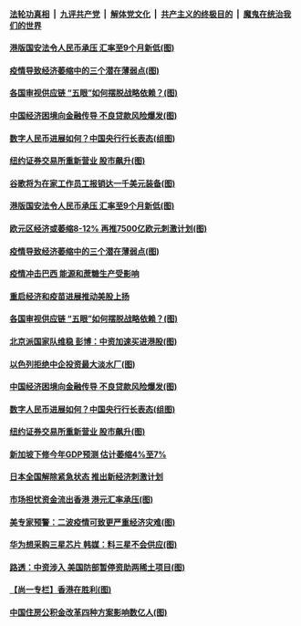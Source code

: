 

####  [法轮功真相](../../../../basic/blob/master/README.md?t=05280301) &nbsp;|&nbsp; [九评共产党](../../../../9ping.md/blob/master/README.md?t=05280301) &nbsp;|&nbsp; [解体党文化](../../../../jtdwh.md/blob/master/README.md?t=05280301)  &nbsp;|&nbsp; [共产主义的终极目的](../../../../gczydzjmd.md/blob/master/README.md?t=05280301) &nbsp;|&nbsp; [魔鬼在统治我们的世界](../../../../mgztzwmdsj.md/blob/master/README.md?t=05280301) 

#### [港版国安法令人民币承压 汇率至9个月新低(图)](../pages/p5/934633.md?t=05280301) 

#### [疫情导致经济萎缩中的三个潜在薄弱点(图)](../pages/p5/934643.md?t=05280301) 

#### [各国审视供应链 “五眼”如何摆脱战略依赖？(图)](../pages/p5/934594.md?t=05280301) 

#### [中国经济困境向金融传导 不良贷款风险爆发(图)](../pages/p5/934568.md?t=05280301) 

#### [数字人民币进展如何？中国央行行长表态(组图)](../pages/p5/934550.md?t=05280301) 

#### [纽约证券交易所重新营业 股市飙升(图)](../pages/p5/934542.md?t=05280301) 

#### [谷歌将为在家工作员工报销达一千美元装备(图)](../pages/p5/934672.md?t=05280301) 

#### [港版国安法令人民币承压 汇率至9个月新低(图)](../pages/p5/934633.md?t=05280301) 

#### [欧元区经济或萎缩8-12% 再推7500亿欧元刺激计划(图)](../pages/p5/934652.md?t=05280301) 

#### [疫情导致经济萎缩中的三个潜在薄弱点(图)](../pages/p5/934643.md?t=05280301) 

#### [疫情冲击巴西 能源和蔗糖生产受影响](../pages/p5/934641.md?t=05280301) 

#### [重启经济和疫苗进展推动美股上扬](../pages/p5/934639.md?t=05280301) 

#### [各国审视供应链 “五眼”如何摆脱战略依赖？(图)](../pages/p5/934594.md?t=05280301) 

#### [北京派国家队维稳 彭博：中资加速买进港股(图)](../pages/p5/934620.md?t=05280301) 

#### [以色列拒绝中企投资最大淡水厂(图)](../pages/p5/934617.md?t=05280301) 

#### [中国经济困境向金融传导 不良贷款风险爆发(图)](../pages/p5/934568.md?t=05280301) 

#### [数字人民币进展如何？中国央行行长表态(组图)](../pages/p5/934550.md?t=05280301) 

#### [纽约证券交易所重新营业 股市飙升(图)](../pages/p5/934542.md?t=05280301) 

#### [新加坡下修今年GDP预测 估计萎缩4%至7%](../pages/p5/934533.md?t=05280301) 

#### [日本全国解除紧急状态 推出新经济刺激计划](../pages/p5/934532.md?t=05280301) 

#### [市场担忧资金流出香港 港元汇率承压(图)](../pages/p5/934520.md?t=05280301) 

#### [美专家预警：二波疫情可致更严重经济灾难(图)](../pages/p5/934451.md?t=05280301) 

#### [华为想采购三星芯片 韩媒：料三星不会供应(图)](../pages/p5/934487.md?t=05280301) 

#### [路透：中资涉入 美国防部暂停资助两稀土项目(图)](../pages/p5/934486.md?t=05280301) 

#### [【尚一专栏】香港在胜利(图)](../pages/p5/934460.md?t=05280301) 

#### [中国住房公积金改革四种方案影响数亿人(图)](../pages/p5/934432.md?t=05280301) 

